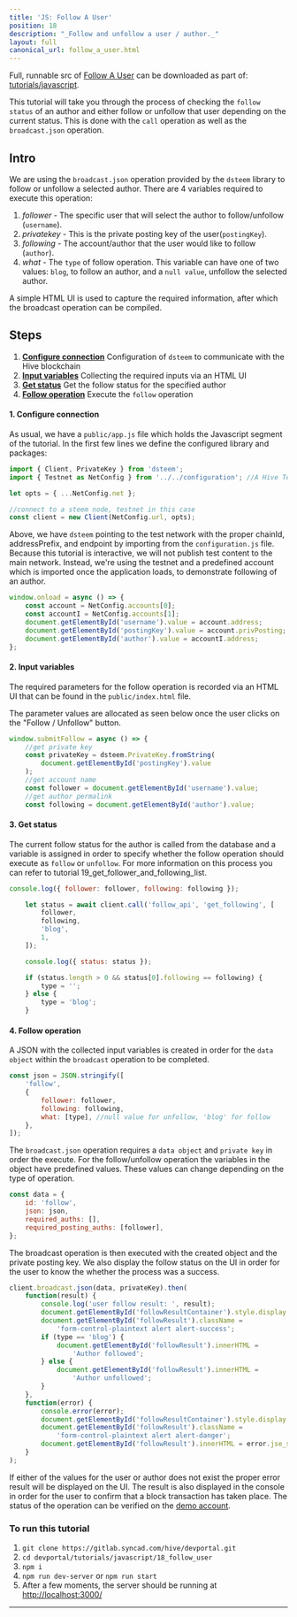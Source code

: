 ```yaml
---
title: 'JS: Follow A User'
position: 18
description: "_Follow and unfollow a user / author._"
layout: full
canonical_url: follow_a_user.html
---              
```

<span class="fa-pull-left top-of-tutorial-repo-link"><span class="first-word">Full</span>, runnable src of [Follow A User](https://gitlab.syncad.com/hive/devportal/-/tree/master/tutorials/javascript/tutorials/18_follow_a_user) can be downloaded as part of: [tutorials/javascript](https://gitlab.syncad.com/hive/devportal/-/tree/master/tutorials/javascript).</span>
<br>



This tutorial will take you through the process of checking the `follow status` of an author and either follow or unfollow that user depending on the current status. This is done with the `call` operation as well as the `broadcast.json` operation.

## Intro

We are using the `broadcast.json` operation provided by the `dsteem` library to follow or unfollow a selected author. There are 4 variables required to execute this operation:

1.  _follower_ - The specific user that will select the author to follow/unfollow (`username`).
1.  _privatekey_ - This is the private posting key of the user(`postingKey`).
1.  _following_ - The account/author that the user would like to follow (`author`).
1.  _what_ - The `type` of follow operation. This variable can have one of two values: `blog`, to follow an author, and a `null value`, unfollow the selected author.

A simple HTML UI is used to capture the required information, after which the broadcast operation can be compiled.

## Steps

1.  [**Configure connection**](#connection) Configuration of `dsteem` to communicate with the Hive blockchain
1.  [**Input variables**](#input) Collecting the required inputs via an HTML UI
1.  [**Get status**](#status) Get the follow status for the specified author
1.  [**Follow operation**](#follow) Execute the `follow` operation

#### 1. Configure connection<a name="connection"></a>

As usual, we have a `public/app.js` file which holds the Javascript segment of the tutorial. In the first few lines we define the configured library and packages:

```javascript
import { Client, PrivateKey } from 'dsteem';
import { Testnet as NetConfig } from '../../configuration'; //A Hive Testnet. Replace 'Testnet' with 'Mainnet' to connect to the main Hive blockchain.

let opts = { ...NetConfig.net };

//connect to a steem node, testnet in this case
const client = new Client(NetConfig.url, opts);
```

Above, we have `dsteem` pointing to the test network with the proper chainId, addressPrefix, and endpoint by importing from the `configuration.js` file. Because this tutorial is interactive, we will not publish test content to the main network. Instead, we're using the testnet and a predefined account which is imported once the application loads, to demonstrate following of an author.

```javascript
window.onload = async () => {
    const account = NetConfig.accounts[0];
    const accountI = NetConfig.accounts[1];
    document.getElementById('username').value = account.address;
    document.getElementById('postingKey').value = account.privPosting;
    document.getElementById('author').value = accountI.address;
};
```

#### 2. Input variables<a name="input"></a>

The required parameters for the follow operation is recorded via an HTML UI that can be found in the `public/index.html` file.

The parameter values are allocated as seen below once the user clicks on the "Follow / Unfollow" button.

```javascript
window.submitFollow = async () => {
    //get private key
    const privateKey = dsteem.PrivateKey.fromString(
        document.getElementById('postingKey').value
    );
    //get account name
    const follower = document.getElementById('username').value;
    //get author permalink
    const following = document.getElementById('author').value;
```

#### 3. Get status<a name="status"></a>

The current follow status for the author is called from the database and a variable is assigned in order to specify whether the follow operation should execute as `follow` or `unfollow`. For more information on this process you can refer to tutorial 19_get_follower_and_following_list.

```javascript
console.log({ follower: follower, following: following });

    let status = await client.call('follow_api', 'get_following', [
        follower,
        following,
        'blog',
        1,
    ]);

    console.log({ status: status });

    if (status.length > 0 && status[0].following == following) {
        type = '';
    } else {
        type = 'blog';
    }
```

#### 4. Follow operation<a name="follow"></a>

A JSON with the collected input variables is created in order for the `data object` within the `broadcast` operation to be completed.

```javascript
const json = JSON.stringify([
    'follow',
    {
        follower: follower,
        following: following,
        what: [type], //null value for unfollow, 'blog' for follow
    },
]);
```

The `broadcast.json` operation requires a `data object` and `private key` in order the execute. For the follow/unfollow operation the variables in the object have predefined values. These values can change depending on the type of operation.

```javascript
const data = {
    id: 'follow',
    json: json,
    required_auths: [],
    required_posting_auths: [follower],
};
```

The broadcast operation is then executed with the created object and the private posting key. We also display the follow status on the UI in order for the user to know the whether the process was a success.

```javascript
client.broadcast.json(data, privateKey).then(
    function(result) {
        console.log('user follow result: ', result);
        document.getElementById('followResultContainer').style.display = 'flex';
        document.getElementById('followResult').className =
            'form-control-plaintext alert alert-success';
        if (type == 'blog') {
            document.getElementById('followResult').innerHTML =
                'Author followed';
        } else {
            document.getElementById('followResult').innerHTML =
                'Author unfollowed';
        }
    },
    function(error) {
        console.error(error);
        document.getElementById('followResultContainer').style.display = 'flex';
        document.getElementById('followResult').className =
            'form-control-plaintext alert alert-danger';
        document.getElementById('followResult').innerHTML = error.jse_shortmsg;
    }
);
```

If either of the values for the user or author does not exist the proper error result will be displayed on the UI. The result is also displayed in the console in order for the user to confirm that a block transaction has taken place. The status of the operation can be verified on the [demo account](http://condenser.steem.vc/@cdemo/followed).

### To run this tutorial

1.  `git clone https://gitlab.syncad.com/hive/devportal.git`
1.  `cd devportal/tutorials/javascript/18_follow_user`
1.  `npm i`
1.  `npm run dev-server` or `npm run start`
1.  After a few moments, the server should be running at [http://localhost:3000/](http://localhost:3000/)


---

